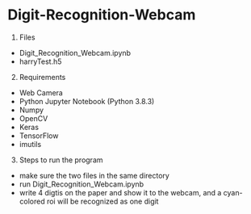 # Digit-Recognition-Webcam
1. Files
- Digit_Recognition_Webcam.ipynb
- harryTest.h5
2. Requirements
- Web Camera
- Python Jupyter Notebook (Python 3.8.3)
- Numpy
- OpenCV
- Keras
- TensorFlow
- imutils
3. Steps to run the program
- make sure the two files in the same directory
- run Digit_Recognition_Webcam.ipynb
- write 4 digtis on the paper and show it to the webcam, and a cyan-colored roi will be recognized as one digit
